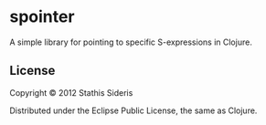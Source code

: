 # spointer

A simple library for pointing to specific S-expressions in Clojure.

## License

Copyright © 2012 Stathis Sideris

Distributed under the Eclipse Public License, the same as Clojure.
